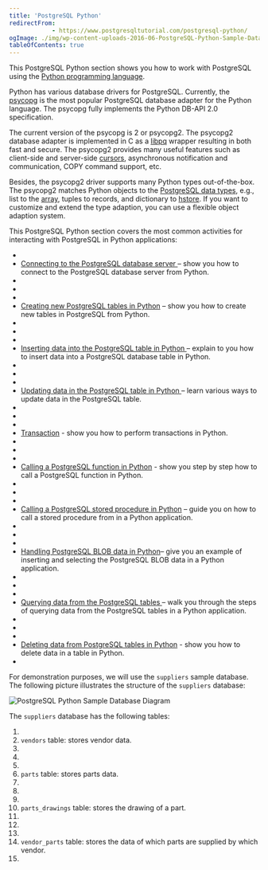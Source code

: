 ```yaml
---
title: 'PostgreSQL Python'
redirectFrom: 
            - https://www.postgresqltutorial.com/postgresql-python/
ogImage: ./img/wp-content-uploads-2016-06-PostgreSQL-Python-Sample-Database-Diagram.png
tableOfContents: true
---
```



This PostgreSQL Python section shows you how to work with PostgreSQL using the [Python programming language](https://www.pythontutorial.net/).





Python has various database drivers for PostgreSQL. Currently, the [psycopg](http://initd.org/psycopg/) is the most popular PostgreSQL database adapter for the Python language. The psycopg fully implements the Python DB-API 2.0 specification.





The current version of the psycopg is 2 or psycopg2. The psycopg2 database adapter is implemented in C as a [libpq](https://www.postgresql.org/docs/9.0/static/libpq.html) wrapper resulting in both fast and secure. The psycopg2 provides many useful features such as client-side and server-side [cursors](https://www.postgresqltutorial.com/postgresql-plpgsql/plpgsql-cursor/), asynchronous notification and communication, COPY command support, etc.





Besides, the psycopg2 driver supports many Python types out-of-the-box. The psycopg2 matches Python objects to the [PostgreSQL data types](/docs/postgresql/postgresql-data-types/), e.g., list to the [array](https://www.postgresqltutorial.com/postgresql-tutorial/postgresql-array/), tuples to records, and dictionary to [hstore](https://www.postgresqltutorial.com/postgresql-tutorial/postgresql-hstore). If you want to customize and extend the type adaption, you can use a flexible object adaption system.





This PostgreSQL Python section covers the most common activities for interacting with PostgreSQL in Python applications:





- 
- [Connecting to the PostgreSQL database server ](https://www.postgresqltutorial.com/postgresql-python/connect/)– show you how to connect to the PostgreSQL database server from Python.
- 
-
- 
- [Creating new PostgreSQL tables in Python](https://www.postgresqltutorial.com/postgresql-python/create-tables/) – show you how to create new tables in PostgreSQL from Python.
- 
-
- 
- [Inserting data into the PostgreSQL table in Python ](https://www.postgresqltutorial.com/postgresql-python/insert/)– explain to you how to insert data into a PostgreSQL database table in Python.
- 
-
- 
- [Updating data in the PostgreSQL table in Python ](https://www.postgresqltutorial.com/postgresql-python/update/)– learn various ways to update data in the PostgreSQL table.
- 
-
- 
- [Transaction](https://www.postgresqltutorial.com/postgresql-python/transaction/) - show you how to perform transactions in Python.
- 
-
- 
- [Calling a PostgreSQL function in Python](https://www.postgresqltutorial.com/postgresql-python/postgresql-python-call-postgresql-functions/) - show you step by step how to call a PostgreSQL function in Python.
- 
-
- 
- [Calling a PostgreSQL stored procedure in Python](https://www.postgresqltutorial.com/postgresql-python/call-stored-procedures/) – guide you on how to call a stored procedure from in a Python application.
- 
-
- 
- [Handling PostgreSQL BLOB data in Python](https://www.postgresqltutorial.com/postgresql-python/blob/)– give you an example of inserting and selecting the PostgreSQL BLOB data in a Python application.
- 
-
- 
- [Querying data from the PostgreSQL tables ](https://www.postgresqltutorial.com/postgresql-python/query/)– walk you through the steps of querying data from the PostgreSQL tables in a Python application.
- 
-
- 
- [Deleting data from PostgreSQL tables in Python](https://www.postgresqltutorial.com/postgresql-python/delete/) - show you how to delete data in a table in Python.
- 





For demonstration purposes, we will use the `suppliers` sample database. The following picture illustrates the structure of the `suppliers` database:





![PostgreSQL Python Sample Database Diagram](./img/wp-content-uploads-2016-06-PostgreSQL-Python-Sample-Database-Diagram.png)





The `suppliers` database has the following tables:





1. 
2. `vendors` table: stores vendor data.
3. 
4.
5. 
6. `parts` table: stores parts data.
7. 
8.
9. 
10. `parts_drawings` table: stores the drawing of a part.
11. 
12.
13. 
14. `vendor_parts` table: stores the data of which parts are supplied by which vendor.
15. 


